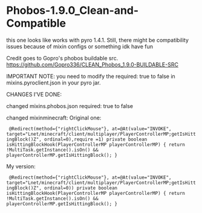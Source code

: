 # Phobos-1.9.0_Clean-and-Compatible
this one looks like works with pyro 1.4.1. Still, there might be compatibility issues because of mixin configs or something idk have fun

Credit goes to Gopro's phobos buildable src. 
https://github.com/Gopro336/CLEAN_Phobos_1.9.0-BUILDABLE-SRC

IMPORTANT NOTE:
you need to modify the required: true to false in mixins.pyroclient.json in your pyro jar. 


CHANGES I'VE DONE:

changed mixins.phobos.json required: true to false

changed mixinminecraft:
Original one:

   ` @Redirect(method={"rightClickMouse"}, at=@At(value="INVOKE", target="Lnet/minecraft/client/multiplayer/PlayerControllerMP;getIsHittingBlock()Z", ordinal=0),require =1)
    private boolean isHittingBlockHook(PlayerControllerMP playerControllerMP) {
        return !MultiTask.getInstance().isOn() && playerControllerMP.getIsHittingBlock();
    }`
    
My version:

   ` @Redirect(method={"rightClickMouse"}, at=@At(value="INVOKE", target="Lnet/minecraft/client/multiplayer/PlayerControllerMP;getIsHittingBlock()Z", ordinal=0))
    private boolean isHittingBlockHook(PlayerControllerMP playerControllerMP) {
        return !MultiTask.getInstance().isOn() && playerControllerMP.getIsHittingBlock();
    }`
